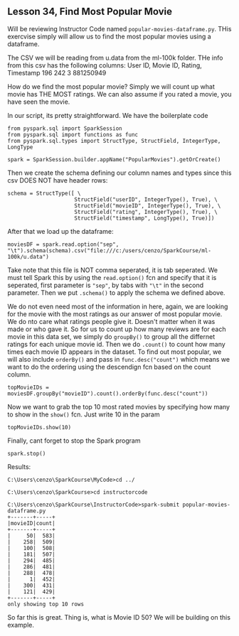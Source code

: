 ## Lesson 34, Find Most Popular Movie

Will be reviewing Instructor Code named ``popular-movies-dataframe.py``. THis exercvise simply will allow us to find the most popular movies using a dataframe.

The CSV we will be reading from u.data from the ml-100k folder. 
THe info from this csv has the following columns:
User ID, Movie ID, Rating, Timestamp
196 242 3 881250949

How do we find the most popular movie? Simply we will count up what movie has THE MOST ratings. We can also assume if you rated a movie, you have seen the movie.

In our script, its pretty straightforward. We have the boilerplate code
```
from pyspark.sql import SparkSession
from pyspark.sql import functions as func
from pyspark.sql.types import StructType, StructField, IntegerType, LongType

spark = SparkSession.builder.appName("PopularMovies").getOrCreate()
```
Then we create the schema defining our column names and types since this csv DOES NOT have header rows:
```
schema = StructType([ \
                     StructField("userID", IntegerType(), True), \
                     StructField("movieID", IntegerType(), True), \
                     StructField("rating", IntegerType(), True), \
                     StructField("timestamp", LongType(), True)])
```
After that we load up the dataframe:
```
moviesDF = spark.read.option("sep", "\t").schema(schema).csv("file:///c:/users/cenzo/SparkCourse/ml-100k/u.data")
```
Take note that this file is NOT comma seperated, it is tab seperated. We must tell Spark this by using the `read.option()` fcn and specify that it is seperated, first parameter is `"sep"`, by tabs with `"\t"` in the second parameter. Then we put `.schema()` to apply the schema we defined above.

We do not even need most of the information in here, again, we are looking for the movie with the most ratings as our answer of most popular movie. We do nto care what ratings people give it. Doesn't matter when it was made or who gave it. So for us to count up how many reviews are for each movie in this data set, we simply do `groupBy()` to group all the differnet ratings for each unique movie id. Then we do `.count()` to count how many times each movie ID appears in the dataset. To find out most popular, we will also include `orderBy()` and pass in `func.desc("count")` which means we want to do the ordering using the descendign fcn based on the count column.
```
topMovieIDs = moviesDF.groupBy("movieID").count().orderBy(func.desc("count"))
```

Now we want to grab the top 10 most rated movies by specifying how many to show in the `show()` fcn. Just write 10 in the param
```
topMovieIDs.show(10)
```
Finally, cant forget to stop the Spark program
```
spark.stop()
```
Results:
```
C:\Users\cenzo\SparkCourse\MyCode>cd ../

C:\Users\cenzo\SparkCourse>cd instructorcode

C:\Users\cenzo\SparkCourse\InstructorCode>spark-submit popular-movies-dataframe.py
+-------+-----+
|movieID|count|
+-------+-----+
|     50|  583|
|    258|  509|
|    100|  508|
|    181|  507|
|    294|  485|
|    286|  481|
|    288|  478|
|      1|  452|
|    300|  431|
|    121|  429|
+-------+-----+
only showing top 10 rows
```
So far this is great. Thing is, what is Movie ID 50? We will be building on this example.